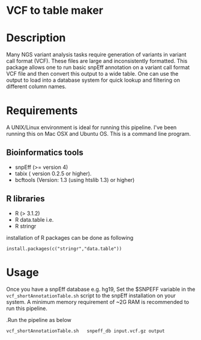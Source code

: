 
# VCF to table maker

Description
================

Many NGS variant analysis tasks require generation of variants in variant call format (VCF). These files are  large and inconsistently formatted. 
This package allows one to run basic snpEff annotation on a variant call format  VCF file and then convert this output to a wide table. One can use the output to load into a database system for quick lookup and filtering on different column names.

Requirements
=====================

A UNIX/Linux environment is ideal for running this pipeline. I've been running this on Mac OSX and Ubuntu OS. This is a command line program.


Bioinformatics tools
----------------------
* snpEff (>= version 4)
* tabix ( version 0.2.5 or higher).
* bcftools (Version: 1.3 (using htslib 1.3)  or higher) 

R libraries 
----------------------------
* R (> 3.1.2)
* R data.table i.e. 
* R stringr

installation of R packages can be done as following

```
install.packages(c("stringr","data.table"))
```

Usage
=========================

Once you have a snpEff database e.g. hg19,  Set the $SNPEFF variable in the ```vcf_shortAnnotationTable.sh``` script to the snpEff installation on your system. A minimum memory requirement of ~2G RAM is recommended to run this pipeline.

.Run the pipeline as below

```
vcf_shortAnnotationTable.sh   snpeff_db input.vcf.gz output

```


